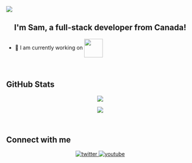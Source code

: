 <div align="left">
<img src="https://komarev.com/ghpvc/?username=qillor&&style=flat-square" align="center" />
</div>  

## <div align="center">I'm Sam, a full-stack developer from Canada!</div>  
  

- 🔭 I am currently working on [<img src="https://cdn.discordapp.com/attachments/1001022133188706304/1001022248389464104/LogoTransparent.png" align="center" height="50" width="50" />](https://discord.gg/cj9Ukkceet)  
  


  

<br/>  


## GitHub Stats  
<p align="center">
  <img src="https://github-readme-stats.vercel.app/api?username=qillor&show_icons=true&theme=tokyonight&line_height=27">
</p>

<p align="center">
 <img src="https://github-readme-streak-stats.herokuapp.com/?user=qillor&show_icons=true&locale=en&layout=compact&theme=tokyonight&line_height=0" />
</p> 

<br/>  

## Connect with me  
<div align="center">

<a href="https://twitter.com/qillor1" target="_blank">
<img src=https://img.shields.io/badge/twitter-%2300acee.svg?&style=for-the-badge&logo=twitter&logoColor=white alt=twitter style="margin-bottom: 5px;" />
</a>
<a href="https://www.youtube.com/user/qillorr" target="_blank">
<img src=https://img.shields.io/badge/youtube-%23EE4831.svg?&style=for-the-badge&logo=youtube&logoColor=white alt=youtube style="margin-bottom: 5px;" />
</a>  
</div>  
